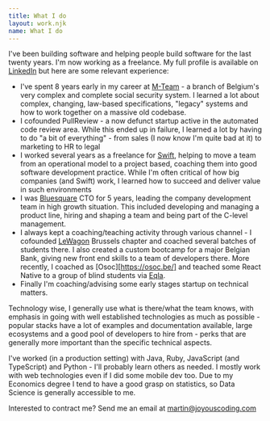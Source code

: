 ```yaml
---
title: What I do
layout: work.njk
name: What I do
---
```


I've been building software and helping people build software for the last twenty years. I'm now working as a freelance. My full profile is available on [LinkedIn](https://www.linkedin.com/in/martinvanaken/) but here are some relevant experience:

- I've spent 8 years early in my career at [M-Team](https://www.mloz.be) - a branch of Belgium's very complex and complete social security system. I learned a lot about complex, changing, law-based specifications, "legacy" systems and how to work together on a massive old codebase.
- I cofounded PullReview - a now defunct startup active in the automated code review area. While this ended up in failure, I learned a lot by having to do "a bit of everything" - from sales (I now know I'm quite bad at it) to marketing to HR to legal
- I worked several years as a freelance for [Swift](http://swift.com), helping to move a team from an operational model to a project based, coaching them into good software development practice. While I'm often critical of how big companies (and Swift) work, I learned how to succeed and deliver value in such environments
- I was [Bluesquare](bluesquarehub.com) CTO for 5 years, leading the company development team in high growth situation. This included developing and managing a product line, hiring and shaping a team and being part of the C-level management.
- I always kept a coaching/teaching activity through various channel - I cofounded [LeWagon](http://lewagon.com) Brussels chapter and coached several batches of students there. I also created a custom bootcamp for a major Belgian Bank, giving new front end skills to a team of developers there. More recently, I coached as [Osoc][https://osoc.be/] and teached some React Native to a group of blind students via [Eqla](https://eqla.be).
- Finally I'm coaching/advising some early stages startup on technical matters.

Technology wise, I generally use what is there/what the team knows, with emphasis in going with well established technologies as much as possible - popular stacks have a lot of examples and documentation available, large ecosystems and a good pool of developers to hire from - perks that are generally more important than the specific technical aspects.

I've worked (in a production setting) with Java, Ruby, JavaScript (and TypeScript) and Python - I'll probably learn others as needed. I mostly work with web technologies even if I did some mobile dev too. Due to my Economics degree I tend to have a good grasp on statistics, so Data Science is generally accessible to me.

Interested to contract me? Send me an email at [martin@joyouscoding.com](mailto:martin@joyouscoding.com)
